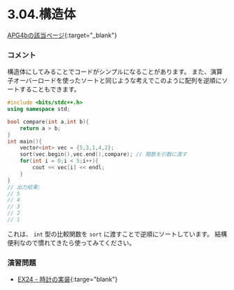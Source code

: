 3.04.構造体
============

[APG4bの該当ページ](https://atcoder.jp/contests/APG4b/tasks/APG4b_ab){:target="_blank"}

### コメント

構造体にしてみることでコードがシンプルになることがあります。
また、演算子オーバーロードを使ったソートと同じような考えでこのように配列を逆順にソートすることもできます。

```c++
#include <bits/stdc++.h>
using namespace std;

bool compare(int a,int b){
    return a > b;
}
int main(){
    vector<int> vec = {5,3,1,4,2};
    sort(vec.begin(),vec.end(),compare); // 関数を引数に渡す
    for(int i = 0;i < 5;i++){
        cout << vec[i] << endl;
    }
}
// 出力結果:
// 5
// 4
// 3
// 2
// 1
```
これは、 `int` 型の比較関数を `sort` に渡すことで逆順にソートしています。
結構便利なので慣れてきたら使ってみてください。

### 演習問題

- [EX24 - 時計の実装](https://atcoder.jp/contests/apg4b/tasks/APG4b_by){:targe="blank"}
